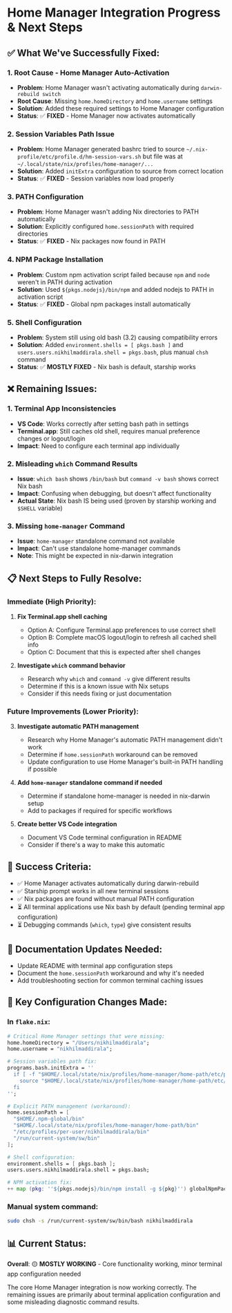 # Home Manager Integration Progress & Next Steps

## ✅ **What We've Successfully Fixed:**

### **1. Root Cause - Home Manager Auto-Activation**
- **Problem**: Home Manager wasn't activating automatically during `darwin-rebuild switch`
- **Root Cause**: Missing `home.homeDirectory` and `home.username` settings
- **Solution**: Added these required settings to Home Manager configuration
- **Status**: ✅ **FIXED** - Home Manager now activates automatically

### **2. Session Variables Path Issue**
- **Problem**: Home Manager generated bashrc tried to source `~/.nix-profile/etc/profile.d/hm-session-vars.sh` but file was at `~/.local/state/nix/profiles/home-manager/...`
- **Solution**: Added `initExtra` configuration to source from correct location
- **Status**: ✅ **FIXED** - Session variables now load properly

### **3. PATH Configuration**
- **Problem**: Home Manager wasn't adding Nix directories to PATH automatically
- **Solution**: Explicitly configured `home.sessionPath` with required directories
- **Status**: ✅ **FIXED** - Nix packages now found in PATH

### **4. NPM Package Installation**
- **Problem**: Custom npm activation script failed because `npm` and `node` weren't in PATH during activation
- **Solution**: Used `${pkgs.nodejs}/bin/npm` and added nodejs to PATH in activation script
- **Status**: ✅ **FIXED** - Global npm packages install automatically

### **5. Shell Configuration**
- **Problem**: System still using old bash (3.2) causing compatibility errors
- **Solution**: Added `environment.shells = [ pkgs.bash ]` and `users.users.nikhilmaddirala.shell = pkgs.bash`, plus manual `chsh` command
- **Status**: ✅ **MOSTLY FIXED** - Nix bash is default, starship works

## ❌ **Remaining Issues:**

### **1. Terminal App Inconsistencies**
- **VS Code**: Works correctly after setting bash path in settings
- **Terminal.app**: Still caches old shell, requires manual preference changes or logout/login
- **Impact**: Need to configure each terminal app individually

### **2. Misleading `which` Command Results**
- **Issue**: `which bash` shows `/bin/bash` but `command -v bash` shows correct Nix bash
- **Impact**: Confusing when debugging, but doesn't affect functionality
- **Actual State**: Nix bash IS being used (proven by starship working and `$SHELL` variable)

### **3. Missing `home-manager` Command**
- **Issue**: `home-manager` standalone command not available
- **Impact**: Can't use standalone home-manager commands
- **Note**: This might be expected in nix-darwin integration

## 📋 **Next Steps to Fully Resolve:**

### **Immediate (High Priority):**
1. **Fix Terminal.app shell caching**
   - Option A: Configure Terminal.app preferences to use correct shell
   - Option B: Complete macOS logout/login to refresh all cached shell info
   - Option C: Document that this is expected after shell changes

2. **Investigate `which` command behavior**
   - Research why `which` and `command -v` give different results
   - Determine if this is a known issue with Nix setups
   - Consider if this needs fixing or just documentation

### **Future Improvements (Lower Priority):**
3. **Investigate automatic PATH management**
   - Research why Home Manager's automatic PATH management didn't work
   - Determine if `home.sessionPath` workaround can be removed
   - Update configuration to use Home Manager's built-in PATH handling if possible

4. **Add `home-manager` standalone command if needed**
   - Determine if standalone home-manager is needed in nix-darwin setup
   - Add to packages if required for specific workflows

5. **Create better VS Code integration**
   - Document VS Code terminal configuration in README
   - Consider if there's a way to make this automatic

## 🎯 **Success Criteria:**
- ✅ Home Manager activates automatically during darwin-rebuild
- ✅ Starship prompt works in all new terminal sessions
- ✅ Nix packages are found without manual PATH configuration
- ⏳ All terminal applications use Nix bash by default (pending terminal app configuration)
- ⏳ Debugging commands (`which`, `type`) give consistent results

## 📝 **Documentation Updates Needed:**
- Update README with terminal app configuration steps
- Document the `home.sessionPath` workaround and why it's needed
- Add troubleshooting section for common terminal caching issues

## 🔧 **Key Configuration Changes Made:**

### **In `flake.nix`:**
```nix
# Critical Home Manager settings that were missing:
home.homeDirectory = "/Users/nikhilmaddirala";
home.username = "nikhilmaddirala";

# Session variables path fix:
programs.bash.initExtra = ''
  if [ -f "$HOME/.local/state/nix/profiles/home-manager/home-path/etc/profile.d/hm-session-vars.sh" ]; then
    source "$HOME/.local/state/nix/profiles/home-manager/home-path/etc/profile.d/hm-session-vars.sh"
  fi
'';

# Explicit PATH management (workaround):
home.sessionPath = [
  "$HOME/.npm-global/bin"
  "$HOME/.local/state/nix/profiles/home-manager/home-path/bin"
  "/etc/profiles/per-user/nikhilmaddirala/bin"
  "/run/current-system/sw/bin"
];

# Shell configuration:
environment.shells = [ pkgs.bash ];
users.users.nikhilmaddirala.shell = pkgs.bash;

# NPM activation fix:
++ map (pkg: ''${pkgs.nodejs}/bin/npm install -g ${pkg}'') globalNpmPackages
```

### **Manual system command:**
```bash
sudo chsh -s /run/current-system/sw/bin/bash nikhilmaddirala
```

## 📊 **Current Status:**
**Overall**: 🟡 **MOSTLY WORKING** - Core functionality working, minor terminal app configuration needed

The core Home Manager integration is now working correctly. The remaining issues are primarily about terminal application configuration and some misleading diagnostic command results.